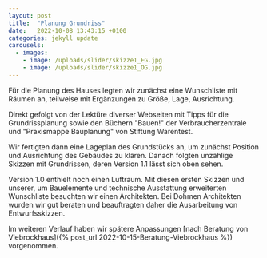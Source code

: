 ```yaml
---
layout: post
title:  "Planung Grundriss"
date:   2022-10-08 13:43:15 +0100
categories: jekyll update
carousels:
  - images: 
    - image: /uploads/slider/skizze1_EG.jpg
    - image: /uploads/slider/skizze1_OG.jpg
---
```


Für die Planung des Hauses legten wir zunächst eine Wunschliste mit Räumen an, teilweise mit Ergänzungen zu Größe, Lage, Ausrichtung. 

Direkt gefolgt von der Lektüre diverser Webseiten mit Tipps für die Grundrissplanung sowie den Büchern "Bauen!" der Verbraucherzentrale und "Praxismappe Bauplanung" von Stiftung Warentest. 

Wir fertigten dann eine Lageplan des Grundstücks an, um zunächst Position und Ausrichtung des Gebäudes zu klären. 
Danach folgten unzählige Skizzen mit Grundrissen, deren Version 1.1 lässt sich oben sehen. 

Version 1.0 enthielt noch einen Luftraum. Mit diesen ersten Skizzen und unserer, um Bauelemente und technische Ausstattung erweiterten Wunschliste besuchten wir einen Architekten. 
Bei Dohmen Architekten wurden wir gut beraten und beauftragten daher die Ausarbeitung von Entwurfsskizzen. 

Im weiteren Verlauf haben wir spätere Anpassungen [nach Beratung von Viebrockhaus]({% post_url 2022-10-15-Beratung-Viebrockhaus %}) vorgenommen. 
